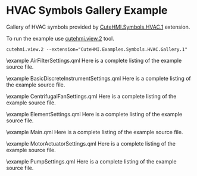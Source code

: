 # HVAC Symbols Gallery Example

Gallery of HVAC symbols provided by [CuteHMI.Symbols.HVAC.1](../../../../Symbols/HVAC.1/) extension.

To run the example use [cutehmi.view.2](../../../../../../tools/cutehmi.view.2/) tool.
```
cutehmi.view.2 --extension="CuteHMI.Examples.Symbols.HVAC.Gallery.1"
```

\example AirFilterSettings.qml
Here is a complete listing of the example source file.

\example BasicDiscreteInstrumentSettings.qml
Here is a complete listing of the example source file.

\example CentrifugalFanSettings.qml
Here is a complete listing of the example source file.

\example ElementSettings.qml
Here is a complete listing of the example source file.

\example Main.qml
Here is a complete listing of the example source file.

\example MotorActuatorSettings.qml
Here is a complete listing of the example source file.

\example PumpSettings.qml
Here is a complete listing of the example source file.
